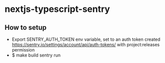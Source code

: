 # nextjs-typescript-sentry

## How to setup

* Export SENTRY_AUTH_TOKEN env variable, set to an auth token created https://sentry.io/settings/account/api/auth-tokens/ with project:releases permission
* $ make build sentry run
